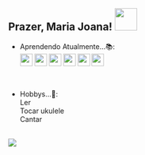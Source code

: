 ### <h2>Prazer, Maria Joana! <img src="https://i.pinimg.com/564x/0b/02/d0/0b02d0f8910069b921ba9fb041ca27be.jpg" width="45" height="45" /></h2> 

- Aprendendo Atualmente...📚:<br>
<img src="https://cdn.jsdelivr.net/gh/devicons/devicon/icons/python/python-plain.svg" width="25cm" height="25cm" /> <img src="https://cdn.jsdelivr.net/gh/devicons/devicon/icons/html5/html5-plain.svg" width="25cm" height="25cm"/> <img src="https://cdn.jsdelivr.net/gh/devicons/devicon/icons/arduino/arduino-original.svg" width="25cm" height="25cm"/> <img src="https://cdn.jsdelivr.net/gh/devicons/devicon/icons/cplusplus/cplusplus-plain.svg" width="25cm" height="25cm"/> <img src="https://cdn.jsdelivr.net/gh/devicons/devicon/icons/csharp/csharp-plain.svg" width="25cm" height="25cm"/> <img src="https://cdn.jsdelivr.net/gh/devicons/devicon/icons/mysql/mysql-original.svg" width="25cm" height="25cm"/>
<br>

- Hobbys...💜:<br>
  Ler <br>
  Tocar ukulele<br>
  Cantar<br>
  


<br>          
<div>
<a href="https://instagram.com/apolx_" target="_blank"><img loading="lazy" src="https://img.shields.io/badge/-Instagram-%23E4405F?style=for-the-badge&logo=instagram&logoColor=white" target="_blank"></a>
</div>
         
          
          
          
          
<!--
**MaJoApol/MajoApol** is a ✨ _special_ ✨ repository because its `README.md` (this file) appears on your GitHub profile.

Here are some ideas to get you started:

- 🔭 I’m currently working on ...
- 🌱 I’m currently learning Python, HTML e C++.
- 👯 I’m looking to collaborate on ...
- 🤔 I’m looking for help with ...
- 💬 Ask me about ...
- 📫 How to reach me: ...
- 😄 Pronouns: ...
- ⚡ Fun fact: ...
-->
